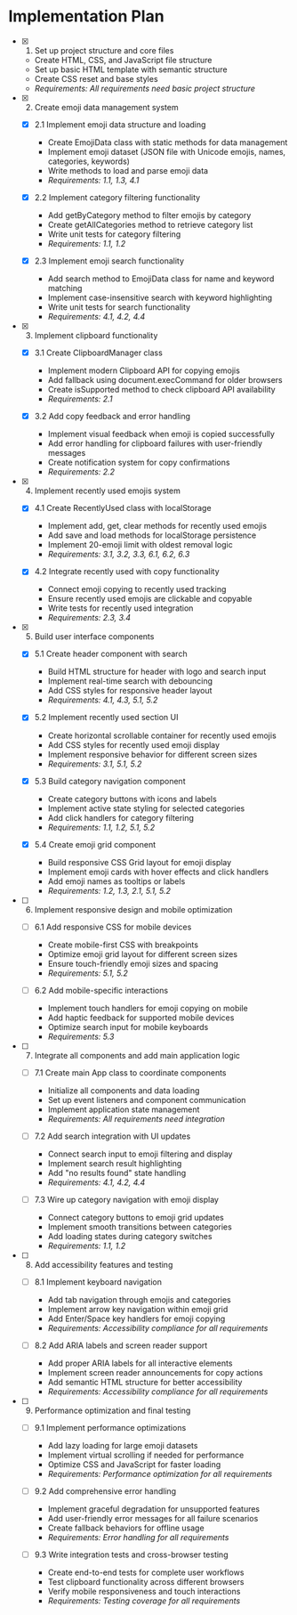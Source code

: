 # Implementation Plan

- [x] 1. Set up project structure and core files





  - Create HTML, CSS, and JavaScript file structure
  - Set up basic HTML template with semantic structure
  - Create CSS reset and base styles
  - _Requirements: All requirements need basic project structure_

- [x] 2. Create emoji data management system




  - [x] 2.1 Implement emoji data structure and loading


    - Create EmojiData class with static methods for data management
    - Implement emoji dataset (JSON file with Unicode emojis, names, categories, keywords)
    - Write methods to load and parse emoji data
    - _Requirements: 1.1, 1.3, 4.1_

  - [x] 2.2 Implement category filtering functionality


    - Add getByCategory method to filter emojis by category
    - Create getAllCategories method to retrieve category list
    - Write unit tests for category filtering
    - _Requirements: 1.1, 1.2_

  - [x] 2.3 Implement emoji search functionality


    - Add search method to EmojiData class for name and keyword matching
    - Implement case-insensitive search with keyword highlighting
    - Write unit tests for search functionality
    - _Requirements: 4.1, 4.2, 4.4_

- [x] 3. Implement clipboard functionality




  - [x] 3.1 Create ClipboardManager class


    - Implement modern Clipboard API for copying emojis
    - Add fallback using document.execCommand for older browsers
    - Create isSupported method to check clipboard API availability
    - _Requirements: 2.1_

  - [x] 3.2 Add copy feedback and error handling


    - Implement visual feedback when emoji is copied successfully
    - Add error handling for clipboard failures with user-friendly messages
    - Create notification system for copy confirmations
    - _Requirements: 2.2_

- [x] 4. Implement recently used emojis system




  - [x] 4.1 Create RecentlyUsed class with localStorage


    - Implement add, get, clear methods for recently used emojis
    - Add save and load methods for localStorage persistence
    - Implement 20-emoji limit with oldest removal logic
    - _Requirements: 3.1, 3.2, 3.3, 6.1, 6.2, 6.3_

  - [x] 4.2 Integrate recently used with copy functionality


    - Connect emoji copying to recently used tracking
    - Ensure recently used emojis are clickable and copyable
    - Write tests for recently used integration
    - _Requirements: 2.3, 3.4_

- [x] 5. Build user interface components





  - [x] 5.1 Create header component with search


    - Build HTML structure for header with logo and search input
    - Implement real-time search with debouncing
    - Add CSS styles for responsive header layout
    - _Requirements: 4.1, 4.3, 5.1, 5.2_

  - [x] 5.2 Implement recently used section UI


    - Create horizontal scrollable container for recently used emojis
    - Add CSS styles for recently used emoji display
    - Implement responsive behavior for different screen sizes
    - _Requirements: 3.1, 5.1, 5.2_

  - [x] 5.3 Build category navigation component


    - Create category buttons with icons and labels
    - Implement active state styling for selected categories
    - Add click handlers for category filtering
    - _Requirements: 1.1, 1.2, 5.1, 5.2_


  - [x] 5.4 Create emoji grid component

    - Build responsive CSS Grid layout for emoji display
    - Implement emoji cards with hover effects and click handlers
    - Add emoji names as tooltips or labels
    - _Requirements: 1.2, 1.3, 2.1, 5.1, 5.2_

- [ ] 6. Implement responsive design and mobile optimization
  - [ ] 6.1 Add responsive CSS for mobile devices
    - Create mobile-first CSS with breakpoints
    - Optimize emoji grid layout for different screen sizes
    - Ensure touch-friendly emoji sizes and spacing
    - _Requirements: 5.1, 5.2_

  - [ ] 6.2 Add mobile-specific interactions
    - Implement touch handlers for emoji copying on mobile
    - Add haptic feedback for supported mobile devices
    - Optimize search input for mobile keyboards
    - _Requirements: 5.3_

- [ ] 7. Integrate all components and add main application logic
  - [ ] 7.1 Create main App class to coordinate components
    - Initialize all components and data loading
    - Set up event listeners and component communication
    - Implement application state management
    - _Requirements: All requirements need integration_

  - [ ] 7.2 Add search integration with UI updates
    - Connect search input to emoji filtering and display
    - Implement search result highlighting
    - Add "no results found" state handling
    - _Requirements: 4.1, 4.2, 4.4_

  - [ ] 7.3 Wire up category navigation with emoji display
    - Connect category buttons to emoji grid updates
    - Implement smooth transitions between categories
    - Add loading states during category switches
    - _Requirements: 1.1, 1.2_

- [ ] 8. Add accessibility features and testing
  - [ ] 8.1 Implement keyboard navigation
    - Add tab navigation through emojis and categories
    - Implement arrow key navigation within emoji grid
    - Add Enter/Space key handlers for emoji copying
    - _Requirements: Accessibility compliance for all requirements_

  - [ ] 8.2 Add ARIA labels and screen reader support
    - Add proper ARIA labels for all interactive elements
    - Implement screen reader announcements for copy actions
    - Add semantic HTML structure for better accessibility
    - _Requirements: Accessibility compliance for all requirements_

- [ ] 9. Performance optimization and final testing
  - [ ] 9.1 Implement performance optimizations
    - Add lazy loading for large emoji datasets
    - Implement virtual scrolling if needed for performance
    - Optimize CSS and JavaScript for faster loading
    - _Requirements: Performance optimization for all requirements_

  - [ ] 9.2 Add comprehensive error handling
    - Implement graceful degradation for unsupported features
    - Add user-friendly error messages for all failure scenarios
    - Create fallback behaviors for offline usage
    - _Requirements: Error handling for all requirements_

  - [ ] 9.3 Write integration tests and cross-browser testing
    - Create end-to-end tests for complete user workflows
    - Test clipboard functionality across different browsers
    - Verify mobile responsiveness and touch interactions
    - _Requirements: Testing coverage for all requirements_